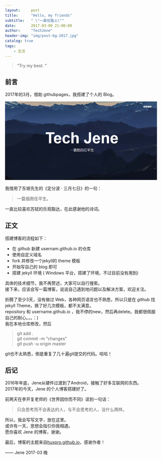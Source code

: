 ```yaml
---
layout:     post
title:      "Hello, my friends"
subtitle:   " \"一直在路上\""
date:       2017-03-09 21:00:00
author:     "TechJene"
header-img: "img/post-bg-2017.jpg"
catalog: true
tags:
    - 生活
---
```


> “Try my best. ”


## 前言

2017年的3月，借助 githubpages，我搭建了个人的 Blog。

![](/img/in-post/post-my-blog-cover.png)

我借用了东坡先生的《定分波 · 三月七日》的一句：
> 一蓑烟雨任平生。

一直比较喜欢苏轼的乐观豁达，在此感谢他的诗词。

## 正文

搭建博客的流程如下：
* 在 github 新建 usernam.github.io 的仓库
* 使用自定义域名
* fork 并修改一个jekyll的 theme 模板
* 开始写自己的 blog 即可
* 搭建 jekyll 环境 ( Windows 平台，搭建了环境，不过目前没有用到)

具体的技术细节，我不再赘述，大家可以自行搜索。  
接下来，应该会写一篇博客，说说自己遇到地问题以及解决方案，欢迎关注。  

折腾了至少3天，没有做过 Web，各种网页语言也不熟悉，所以只是在 github 找 jekyll Theme，换了好几次模板，都不太满意。  
repository 和 username.github.io ，我不停的new，然后再delete。我都很佩服自己的耐心。。。：)  
我在本地仓库修改，然后
> git add .  
> git commit -m "changes"  
> git push -u origin master

git也不太熟悉，倒是重复了几十遍git提交的代码。哈哈！  

## 后记

2016年年底，Jene从硬件过渡到了Android，接触了好多互联网的东西。  
2017年的今天，Jene 的个人博客搭建好了。

前两天在李开复老师的《世界因你而不同》读到一句话：
> 只会思考而不会表达的人，与不会思考的人，没什么两样。  

所以，我会写写文字，放在这里。  
或许有一天，思想会指引你我相遇。   
愿你喜欢 Jene 的博客，谢谢。

最后，博客的主题来自[huxpro.github.io](https://github.com/Huxpro/huxpro.github.io)，感谢作者！

—— Jene 2017-03 晚

